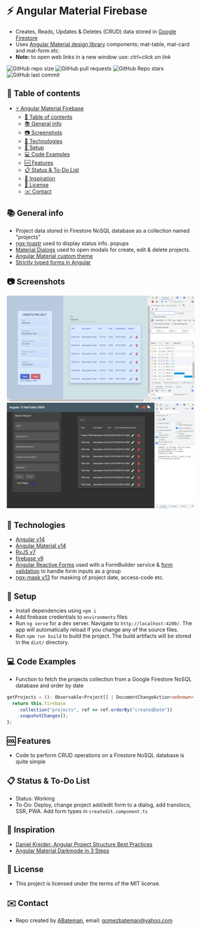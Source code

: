 # :zap: Angular Material Firebase

* Creates, Reads, Updates & Deletes (CRUD) data stored in [Google Firestore](https://firebase.google.com/)
* Uses [Angular Material design library](https://material.angular.io/) components; mat-table, mat-card and mat-form etc.
* **Note:** to open web links in a new window use: _ctrl+click on link_

![GitHub repo size](https://img.shields.io/github/repo-size/AndrewJBateman/angular-material-firebase?style=plastic)
![GitHub pull requests](https://img.shields.io/github/issues-pr/AndrewJBateman/angular-material-firebase?style=plastic)
![GitHub Repo stars](https://img.shields.io/github/stars/AndrewJBateman/angular-material-firebase?style=plastic)
![GitHub last commit](https://img.shields.io/github/last-commit/AndrewJBateman/angular-material-firebase?style=plastic)

## :page_facing_up: Table of contents

* [:zap: Angular Material Firebase](#zap-angular-material-firebase)
  * [:page_facing_up: Table of contents](#page_facing_up-table-of-contents)
  * [:books: General info](#books-general-info)
  * [:camera: Screenshots](#camera-screenshots)
  * [:signal_strength: Technologies](#signal_strength-technologies)
  * [:floppy_disk: Setup](#floppy_disk-setup)
  * [:computer: Code Examples](#computer-code-examples)
  * [:cool: Features](#cool-features)
  * [:clipboard: Status & To-Do List](#clipboard-status--to-do-list)
  * [:clap: Inspiration](#clap-inspiration)
  * [:file_folder: License](#file_folder-license)
  * [:envelope: Contact](#envelope-contact)

## :books: General info

* Project data stored in Firestore NoSQL database as a collection named "projects"
* [ngx-toastr](https://www.npmjs.com/package/ngx-toastr) used to display status info. popups
* [Material Dialogs](https://material.angular.io/components/dialog/overview) used to open modals for create, edit & delete projects.
* [Angular Material custom theme](https://material.angular.io/guide/theming#defining-a-theme)
* [Strictly typed forms in Angular](https://blog.ninja-squad.com/2022/04/21/strictly-typed-forms-angular/)

## :camera: Screenshots

![Example screenshot](./imgs/home.png)
![Example screenshot](./imgs/dark.png)

## :signal_strength: Technologies

* [Angular v14](https://angular.io/)
* [Angular Material v14](https://material.angular.io/)
* [RxJS v7](https://rxjs-dev.firebaseapp.com/guide/overview)
* [firebase v9](https://www.npmjs.com/package/firebase)
* [Angular Reactive Forms](https://angular.io/guide/reactive-forms) used with a FormBuilder service & [form validation](https://angular.io/guide/form-validation) to handle form inputs as a group
* [ngx-mask v13](https://www.npmjs.com/package/ngx-mask) for masking of project date, access-code etc.

## :floppy_disk: Setup

* Install dependencies using `npm i`
* Add firebase credentials to `environments` files
* Run `ng serve` for a dev server. Navigate to `http://localhost:4200/`. The app will automatically reload if you change any of the source files.
* Run `npm run build` to build the project. The build artifacts will be stored in the `dist/` directory.

## :computer: Code Examples

* Function to fetch the projects collection from a Google Firestore NoSQL database and order by date

```typescript
getProjects = (): Observable<Project[] | DocumentChangeAction<unknown>[]> => {
  return this.firebase
    .collection("projects", ref => ref.orderBy("createdDate"))
    .snapshotChanges();
};
```

## :cool: Features

* Code to perform CRUD operations on a Firestore NoSQL database is quite simple

## :clipboard: Status & To-Do List

* Status: Working
* To-Do: Deploy, change project add/edit form to a dialog, add transloco, SSR, PWA. Add form types in `createdit.component.ts`

## :clap: Inspiration

* [Daniel Kreider: Angular Project Structure Best Practices](https://danielk.tech/home/angular-project-structure-best-practices)
* [Angular Material Darkmode in 3 Steps](https://zoaibkhan.com/blog/angular-material-dark-mode-in-3-steps/)

## :file_folder: License

* This project is licensed under the terms of the MIT license.

## :envelope: Contact

* Repo created by [ABateman](https://github.com/AndrewJBateman), email: gomezbateman@yahoo.com
